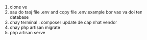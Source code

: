 1. clone ve 
2. sau do taoj file .env and copy file .env.example bor vao va doi ten database
3. chay terminal : composer update de cap nhat vendor
4. chay php artisan migrate
5. php artisan serve
